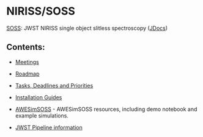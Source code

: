 # NIRISS/SOSS

[SOSS](https://github.com/njcuk9999/jwst-mtl/tree/master/SOSS):  JWST NIRISS single object slitless spectroscopy ([JDocs](https://jwst-docs.stsci.edu/near-infrared-imager-and-slitless-spectrograph/niriss-observing-modes/niriss-single-object-slitless-spectroscopy))

 ## Contents:

 - [Meetings](https://github.com/njcuk9999/jwst-mtl/tree/master/SOSS/meetings)

 - [Roadmap](https://github.com/njcuk9999/jwst-mtl/tree/master/SOSS/roadmap.md)
 
 - [Tasks, Deadlines and Priorities](https://github.com/njcuk9999/jwst-mtl/tree/master/SOSS/Tasks.md)

 - [Installation Guides](https://github.com/njcuk9999/jwst-mtl/blob/master/SOSS/awesimsoss/installation_guides.md)

 - [AWESimSOSS](https://github.com/njcuk9999/jwst-mtl/tree/master/SOSS/awesimsoss) - AWESimSOSS resources, including demo notebook and example simulations.

 - [JWST Pipeline information](https://github.com/njcuk9999/jwst-mtl/blob/master/SOSS/JWST_Pipeline.md)
